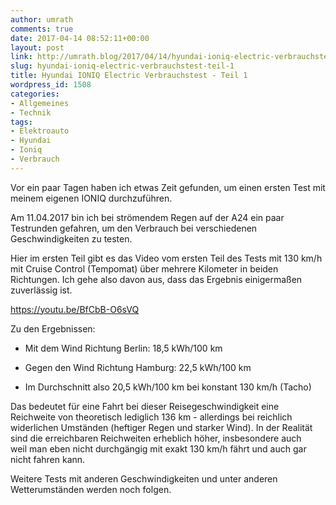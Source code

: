 ```yaml
---
author: umrath
comments: true
date: 2017-04-14 08:52:11+00:00
layout: post
link: http://umrath.blog/2017/04/14/hyundai-ioniq-electric-verbrauchstest-teil-1/
slug: hyundai-ioniq-electric-verbrauchstest-teil-1
title: Hyundai IONIQ Electric Verbrauchstest - Teil 1
wordpress_id: 1508
categories:
- Allgemeines
- Technik
tags:
- Elektroauto
- Hyundai
- Ioniq
- Verbrauch
---
```


Vor ein paar Tagen haben ich etwas Zeit gefunden, um einen ersten Test mit meinem eigenen IONIQ durchzuführen.

Am 11.04.2017 bin ich bei strömendem Regen auf der A24 ein paar Testrunden gefahren, um den Verbrauch bei verschiedenen Geschwindigkeiten zu testen.

Hier im ersten Teil gibt es das Video vom ersten Teil des Tests mit 130 km/h mit Cruise Control (Tempomat) über mehrere Kilometer in beiden Richtungen. Ich gehe also davon aus, dass das Ergebnis einigermaßen zuverlässig ist.

https://youtu.be/BfCbB-O6sVQ

Zu den Ergebnissen:



	
  * Mit dem Wind Richtung Berlin: 18,5 kWh/100 km

	
  * Gegen den Wind Richtung Hamburg: 22,5 kWh/100 km

	
  * Im Durchschnitt also 20,5 kWh/100 km bei konstant 130 km/h (Tacho)


Das bedeutet für eine Fahrt bei dieser Reisegeschwindigkeit eine Reichweite von theoretisch lediglich 136 km - allerdings bei reichlich widerlichen Umständen (heftiger Regen und starker Wind). In der Realität sind die erreichbaren Reichweiten erheblich höher, insbesondere auch weil man eben nicht durchgängig mit exakt 130 km/h fährt und auch gar nicht fahren kann.

Weitere Tests mit anderen Geschwindigkeiten und unter anderen Wetterumständen werden noch folgen.
